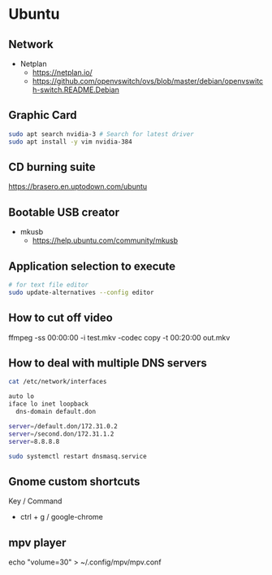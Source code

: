 # Ubuntu

## Network
- Netplan
  - https://netplan.io/
  - https://github.com/openvswitch/ovs/blob/master/debian/openvswitch-switch.README.Debian

## Graphic Card
```bash
sudo apt search nvidia-3 # Search for latest driver
sudo apt install -y vim nvidia-384
```

## CD burning suite
https://brasero.en.uptodown.com/ubuntu

## Bootable USB creator
- mkusb
  - https://help.ubuntu.com/community/mkusb

## Application selection to execute
```bash
# for text file editor
sudo update-alternatives --config editor
```
## How to cut off video
ffmpeg -ss 00:00:00 -i test.mkv -codec copy -t 00:20:00 out.mkv

## How to deal with multiple DNS servers
```bash
cat /etc/network/interfaces

auto lo
iface lo inet loopback
  dns-domain default.don

server=/default.don/172.31.0.2
server=/second.don/172.31.1.2
server=8.8.8.8

sudo systemctl restart dnsmasq.service
```
## Gnome custom shortcuts
Key / Command
- ctrl + g / google-chrome

## mpv player
echo "volume=30" > ~/.config/mpv/mpv.conf
